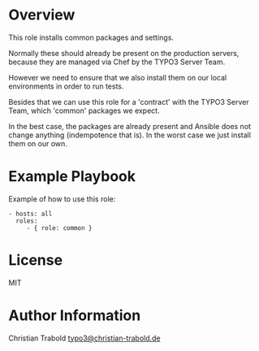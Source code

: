 # Overview

This role installs common packages and settings.

Normally these should already be present on the production servers, because they are managed via Chef by the TYPO3 Server Team.

However we need to ensure that we also install them on our local environments in order to run tests.

Besides that we can use this role for a 'contract' with the TYPO3 Server Team, which 'common' packages we expect.

In the best case, the packages are already present and Ansible does not change anything (indempotence that is).
In the worst case we just install them on our own.


# Example Playbook

Example of how to use this role:

    - hosts: all
      roles:
         - { role: common }


# License

MIT


# Author Information

Christian Trabold <typo3@christian-trabold.de>
